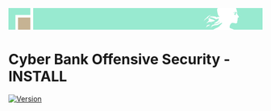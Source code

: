 ![separe](https://github.com/studoo-app/.github/blob/main/profile/studoo-banner-logo.png)
# Cyber Bank Offensive Security - INSTALL
[![Version](https://img.shields.io/badge/Version-1.0.0-blue)]()


